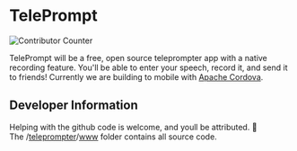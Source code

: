 TelePrompt
===========
![Contributor Counter](https://img.shields.io/github/contributors/AceiusIO/TelePrompt)

TelePrompt will be a free, open source teleprompter app with a native recording feature.
You'll be able to enter your speech, record it, and send it to friends!
Currently we are building to mobile with [Apache Cordova](https://cordova.apache.org).

Developer Information
---------------------
Helping with the github code is welcome, and youll be attributed. 🙂  
The /[teleprompter](https://github.com/AceiusIO/TelePrompt/tree/master/teleprompter)/[www](https://github.com/AceiusIO/TelePrompt/tree/master/teleprompter/www) folder contains all source code.
